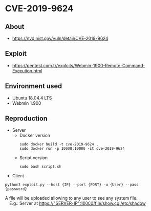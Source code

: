 # CVE-2019-9624

## About
* <https://nvd.nist.gov/vuln/detail/CVE-2019-9624>


## Exploit
* <https://pentest.com.tr/exploits/Webmin-1900-Remote-Command-Execution.html>
 

## Environment used

* Ubuntu 18.04.4 LTS
* Webmin 1.900


## Reproduction 

* Server
    - Docker version
        ```shell script
        sudo docker build -t cve-2019-9624 . 
        sudo docker run -p 10000:10000 -it cve-2019-9624
        ```
    - Script version
        ```shell script
        sudo bash script.sh 
        ```    
* Client
```shell script
python3 exploit.py --host {IP} --port {PORT} -u {User} --pass {password}
```      
     
A file will be uploaded allowing to any user to see any system file.      
&emsp;E.g.: Server at <https://"SERVER-IP":10000/file/show.cgi/etc/shadow> <br>


[comment]: <> (https://localhost:10000/file/show.cgi/etc/shadow)